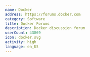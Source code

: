 ```yaml
---
name: Docker
address: https://forums.docker.com
category: Software
title: Docker Forums
description: Docker discussion forum
userCount: 43869
icon: docker.svg
activity: high
language: en_US
---
```

